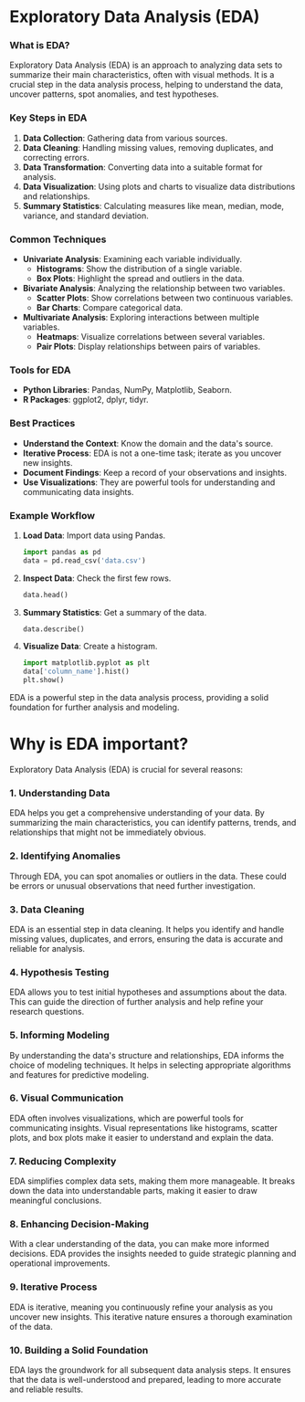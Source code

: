 # **Exploratory Data Analysis (EDA)**

### What is EDA?
Exploratory Data Analysis (EDA) is an approach to analyzing data sets to summarize their main characteristics, often with visual methods. It is a crucial step in the data analysis process, helping to understand the data, uncover patterns, spot anomalies, and test hypotheses.

### Key Steps in EDA
1. **Data Collection**: Gathering data from various sources.
2. **Data Cleaning**: Handling missing values, removing duplicates, and correcting errors.
3. **Data Transformation**: Converting data into a suitable format for analysis.
4. **Data Visualization**: Using plots and charts to visualize data distributions and relationships.
5. **Summary Statistics**: Calculating measures like mean, median, mode, variance, and standard deviation.

### Common Techniques
- **Univariate Analysis**: Examining each variable individually.
  - **Histograms**: Show the distribution of a single variable.
  - **Box Plots**: Highlight the spread and outliers in the data.
- **Bivariate Analysis**: Analyzing the relationship between two variables.
  - **Scatter Plots**: Show correlations between two continuous variables.
  - **Bar Charts**: Compare categorical data.
- **Multivariate Analysis**: Exploring interactions between multiple variables.
  - **Heatmaps**: Visualize correlations between several variables.
  - **Pair Plots**: Display relationships between pairs of variables.

### Tools for EDA
- **Python Libraries**: Pandas, NumPy, Matplotlib, Seaborn.
- **R Packages**: ggplot2, dplyr, tidyr.

### Best Practices
- **Understand the Context**: Know the domain and the data's source.
- **Iterative Process**: EDA is not a one-time task; iterate as you uncover new insights.
- **Document Findings**: Keep a record of your observations and insights.
- **Use Visualizations**: They are powerful tools for understanding and communicating data insights.

### Example Workflow
1. **Load Data**: Import data using Pandas.
   ```python
   import pandas as pd
   data = pd.read_csv('data.csv')
   ```
2. **Inspect Data**: Check the first few rows.
   ```python
   data.head()
   ```
3. **Summary Statistics**: Get a summary of the data.
   ```python
   data.describe()
   ```
4. **Visualize Data**: Create a histogram.
   ```python
   import matplotlib.pyplot as plt
   data['column_name'].hist()
   plt.show()
   ```

EDA is a powerful step in the data analysis process, providing a solid foundation for further analysis and modeling.

# Why is EDA important?
Exploratory Data Analysis (EDA) is crucial for several reasons:

### 1. Understanding Data
EDA helps you get a comprehensive understanding of your data. By summarizing the main characteristics, you can identify patterns, trends, and relationships that might not be immediately obvious.

### 2. Identifying Anomalies
Through EDA, you can spot anomalies or outliers in the data. These could be errors or unusual observations that need further investigation.

### 3. Data Cleaning
EDA is an essential step in data cleaning. It helps you identify and handle missing values, duplicates, and errors, ensuring the data is accurate and reliable for analysis.

### 4. Hypothesis Testing
EDA allows you to test initial hypotheses and assumptions about the data. This can guide the direction of further analysis and help refine your research questions.

### 5. Informing Modeling
By understanding the data's structure and relationships, EDA informs the choice of modeling techniques. It helps in selecting appropriate algorithms and features for predictive modeling.

### 6. Visual Communication
EDA often involves visualizations, which are powerful tools for communicating insights. Visual representations like histograms, scatter plots, and box plots make it easier to understand and explain the data.

### 7. Reducing Complexity
EDA simplifies complex data sets, making them more manageable. It breaks down the data into understandable parts, making it easier to draw meaningful conclusions.

### 8. Enhancing Decision-Making
With a clear understanding of the data, you can make more informed decisions. EDA provides the insights needed to guide strategic planning and operational improvements.

### 9. Iterative Process
EDA is iterative, meaning you continuously refine your analysis as you uncover new insights. This iterative nature ensures a thorough examination of the data.

### 10. Building a Solid Foundation
EDA lays the groundwork for all subsequent data analysis steps. It ensures that the data is well-understood and prepared, leading to more accurate and reliable results.